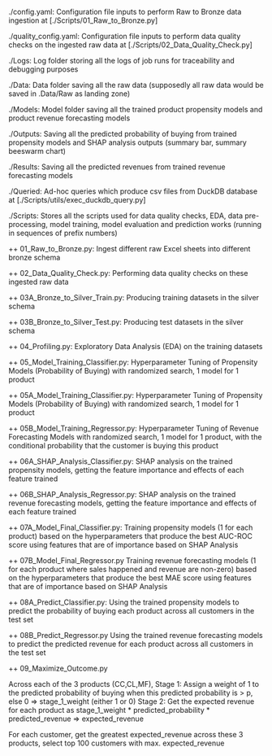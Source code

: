 ./config.yaml:
Configuration file inputs to perform Raw to Bronze data ingestion at [./Scripts/01_Raw_to_Bronze.py]

./quality_config.yaml:
Configuration file inputs to perform data quality checks on the ingested raw data at [./Scripts/02_Data_Quality_Check.py]

./Logs:
Log folder storing all the logs of job runs for traceability and debugging purposes

./Data:
Data folder saving all the raw data (supposedly all raw data would be saved in .Data/Raw as landing zone)

./Models:
Model folder saving all the trained product propensity models and product revenue forecasting models

./Outputs:
Saving all the predicted probability of buying from trained propensity models and SHAP analysis outputs (summary bar, summary beeswarm chart)

./Results:
Saving all the predicted revenues from trained revenue forecasting models

./Queried:
Ad-hoc queries which produce csv files from DuckDB database at [./Scripts/utils/exec_duckdb_query.py]

./Scripts:
Stores all the scripts used for data quality checks, EDA, data pre-processing, model training, model evaluation and prediction works (running in sequences of prefix numbers)

++ 01_Raw_to_Bronze.py:
Ingest different raw Excel sheets into different bronze schema

++ 02_Data_Quality_Check.py:
Performing data quality checks on these ingested raw data

++ 03A_Bronze_to_Silver_Train.py:
Producing training datasets in the silver schema

++ 03B_Bronze_to_Silver_Test.py:
Producing test datasets in the silver schema

++ 04_Profiling.py:
Exploratory Data Analysis (EDA) on the training datasets

++ 05_Model_Training_Classifier.py:
Hyperparameter Tuning of Propensity Models (Probability of Buying) with randomized search, 1 model for 1 product

++ 05A_Model_Training_Classifier.py:
Hyperparameter Tuning of Propensity Models (Probability of Buying) with randomized search, 1 model for 1 product

++ 05B_Model_Training_Regressor.py:
Hyperparameter Tuning of Revenue Forecasting Models with randomized search, 1 model for 1 product, with the conditional probability that the customer is buying this product

++ 06A_SHAP_Analysis_Classifier.py:
SHAP analysis on the trained propensity models, getting the feature importance and effects of each feature trained

++ 06B_SHAP_Analysis_Regressor.py:
SHAP analysis on the trained revenue forecasting models, getting the feature importance and effects of each feature trained

++ 07A_Model_Final_Classifier.py:
Training propensity models (1 for each product) based on the hyperparameters that produce the best AUC-ROC score using features that are of importance based on SHAP Analysis

++ 07B_Model_Final_Regressor.py
Training revenue forecasting models (1 for each product where sales happened and revenue are non-zero) based on the hyperparameters that produce the best MAE score using features that are of importance based on SHAP Analysis

++ 08A_Predict_Classifier.py:
Using the trained propensity models to predict the probability of buying each product across all customers in the test set

++ 08B_Predict_Regressor.py
Using the trained revenue forecasting models to predict the predicted revenue for each product across all customers in the test set

++ 09_Maximize_Outcome.py

Across each of the 3 products (CC,CL,MF),
Stage 1: Assign a weight of 1 to the predicted probability of buying when this predicted probability is > p, else 0 => stage_1_weight (either 1 or 0)
Stage 2: Get the expected revenue for each product as stage_1_weight * predicted_probability * predicted_revenue => expected_revenue

For each customer, get the greatest expected_revenue across these 3 products, select top 100 customers with
max. expected_revenue


